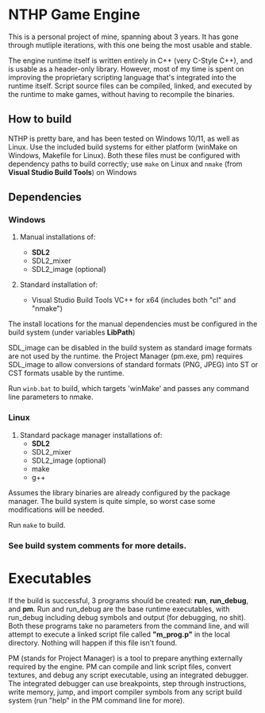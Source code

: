 # NTHP Game Engine

This is a personal project of mine, spanning about 3 years. It has gone through mutliple
iterations, with this one being the most usable and stable.

The engine runtime itself is written entirely in C++ (very C-Style C++), and is usable as
a header-only library. However, most of my time is spent on improving the proprietary scripting language
that's integrated into the runtime itself. Script source files can be compiled, linked, and executed
by the runtime to make games, without having to recompile the binaries.

## How to build

  NTHP is pretty bare, and has been tested on Windows 10/11, as well as Linux.
  Use the included build systems for either platform (winMake on Windows, Makefile for Linux).
  Both these files must be configured with dependency paths to build correctly; use
  `make` on Linux and `nmake` (from **Visual Studio Build Tools**) on Windows

## Dependencies

### Windows
1. Manual installations of:
    - **SDL2**
    - SDL2_mixer
    - SDL2_image (optional)

2. Standard installation of:
    - Visual Studio Build Tools VC++ for x64 (includes both "cl" and "nmake")

  The install locations for the manual dependencies must be configured in the build system
  (under variables **LibPath**)

  SDL_image can be disabled in the build system as standard image formats are not used
  by the runtime. the Project Manager (pm.exe, pm) requires SDL_image to allow conversions of
  standard formats (PNG, JPEG) into ST or CST formats usable by the runtime.

  Run `winb.bat` to build, which targets 'winMake' and passes any command line parameters to nmake.

### Linux
1. Standard package manager installations of:
    - **SDL2**
    - SDL2_mixer
    - SDL2_image (optional)
    - make
    - g++

Assumes the library binaries are already configured by the package manager. The build system is quite simple,
so worst case some modifications will be needed.

Run `make` to build.

### See build system comments for more details.

# Executables

If the build is successful, 3 programs should be created: **run**, **run_debug**, and **pm**. Run and run_debug are
the base runtime executables, with run_debug including debug symbols and output (for debugging, no shit). Both these programs
take no parameters from the command line, and will attempt to execute a linked script file called **"m_prog.p"** in the local directory. Nothing will
happen if this file isn't found.

PM (stands for Project Manager) is a tool to prepare anything externally required by the engine. PM can compile and link script files, convert textures,
and debug any script executable, using an integrated debugger. The integrated debugger can use breakpoints, step through instructions, write memory,
jump, and import compiler symbols from any script build system (run "help" in the PM command line for more).
    
    
